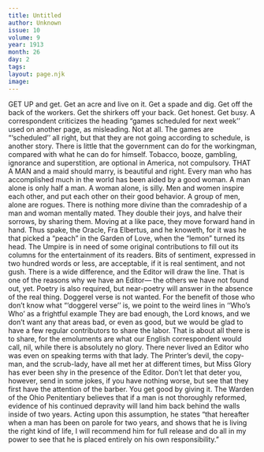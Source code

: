 ```yaml
---
title: Untitled
author: Unknown
issue: 10
volume: 9
year: 1913
month: 26
day: 2
tags:
layout: page.njk
image:
---
```

GET UP and get. Get an acre and live on it. Get a spade and dig. Get off the back of the workers. Get the shirkers off your back. Get honest. Get busy.       A correspondent criticizes the heading “games scheduled for next week’’ used on another page, as misleading.    Not at all. The games are “‘scheduled’’ all right, but that they are not going according to schedule, is another story.       There is little that the government can do for the workingman, compared with what he can do for himself. Tobacco, booze, gambling, ignorance and superstition, are optional in America, not compulsory.       THAT A MAN and a maid should marry, is beautiful and right. Every man who has accomplished much in the world has been aided by a good woman. A man alone is only half a man. A woman alone, is silly. Men and women inspire each other, and put each other on their good behavior. A group of men, alone are rogues.    There is nothing more divine than the comradeship of a man and woman mentally mated. They double their joys, and halve their sorrows, by sharing them. Moving at a like pace, they move forward hand in hand.    Thus spake, the Oracle, Fra Elbertus, and he knoweth, for it was he that picked a “peach” in the Garden of Love, when the “lemon” turned its head.       The Umpire is in need of some original contributions to fill out its columns for the entertainment of its readers.    Bits of sentiment, expressed in two hundred words or less, are acceptable, if it is real sentiment, and not gush. There is a wide difference, and the Editor will draw the line. That is one of the reasons why we have an Editor— the others we have not found out, yet.    Poetry is also required, but near-poetry will answer in the absence of the real thing. Doggerel verse is not wanted. For the benefit of those who don’t know what “‘doggerel verse’’ is, we point to the weird lines in ‘‘Who’s Who’ as a frightful example They are bad enough, the Lord knows, and we don’t want any that areas bad, or even as good, but we would be glad to have a few regular contributors to share the labor. That is about all there is to share, for the emoluments are what our English correspondent would call, nil, while there is absolutely no glory. There never lived an Editor who was even on speaking terms with that lady. The Printer’s devil, the copy-man, and the scrub-lady, have all met her at different times, but Miss Glory has ever been shy in the presence of the Editor. Don’t let that deter you, however, send in some jokes, if you have nothing worse, but see that they first have the attention of the barber.       You get good by giving it.       The Warden of the Ohio Penitentiary believes that if a man is not thoroughly reformed, evidence of his continued depravity will land him back behind the walls inside of two years. Acting upon this assumption, he states “that hereafter when a man has been on parole for two years, and shows that he is living the right kind of life, I will recommend him for full release and do all in my power to see that he is placed entirely on his own responsibility.” 

